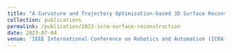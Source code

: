 ```yaml
---
title: "A Curvature and Trajectory Optimization-based 3D Surface Reconstruction Pipeline for Ultrasound Trajectory Generation"
collection: publications
permalink: /publication/2023-icra-surface-reconstruction
date: 2023-07-04
venue: 'IEEE International Conference on Robotics and Automation (ICRA) 2023'
---
```

